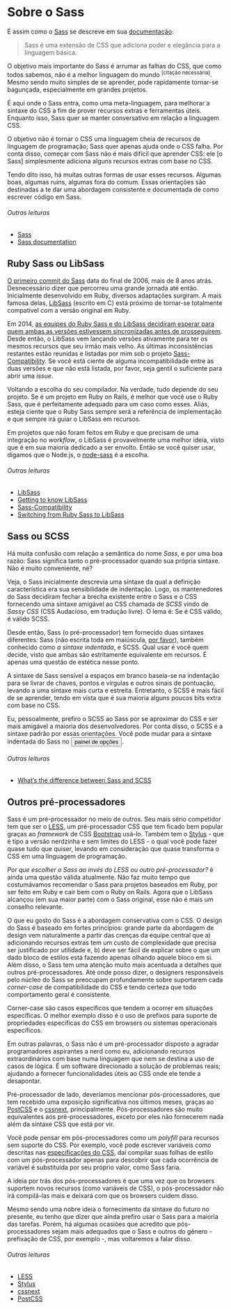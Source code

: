 
# Sobre o Sass

É assim como o [Sass](http://sass-lang.com) se descreve em sua [documentação](http://sass-lang.com/documentation/file.SASS_REFERENCE.html):

> Sass é uma extensão de CSS que adiciona poder e elegância para a linguagem básica.

O objetivo mais importante do Sass é arrumar as falhas do CSS, que como todos sabemos, não é a melhor linguagem do mundo <sup>[citação necessária]</sup>. Mesmo sendo muito simples de se aprender, pode rapidamente tornar-se bagunçada, especialmente em grandes projetos.

É aqui onde o Sass entra, como uma meta-linguagem, para melhorar a sintaxe do CSS a fim de prover recursos extras e ferramentas úteis. Enquanto isso, Sass quer se manter conversativo em relação a linguagem CSS.

O objetivo não é tornar o CSS uma linguagem cheia de recursos de linguagem de programação; Sass quer apenas ajuda onde o CSS falha. Por conta disso, começar com Sass não é mais difícil que aprender CSS: ele [o Sass] simplesmente adiciona alguns recursos extras com base no CSS.

Tendo dito isso, há muitas outras formas de usar esses recursos. Algumas boas, algumas ruins, algumas fora do comum. Essas orientações são destinadas a te dar uma abordagem consistente e documentada de como escrever código em Sass.

###### Outras leituras

* [Sass](http://sass-lang.com)
* [Sass documentation](http://sass-lang.com/documentation/file.SASS_REFERENCE.html)

## Ruby Sass ou LibSass

[O primeiro commit do Sass](https://github.com/hcatlin/sass/commit/fa5048ba405619273e474a50400c7243fbff54fe) data do final de 2006, mais de 8 anos atrás. Desnecessário dizer que percorreu uma grande jornada até então. Inicialmente desenvolvido em Ruby, diversos adaptações surgiram. A mais famosa delas, [LibSass](https://github.com/sass/libsass) (escrito em C) está próximo de tornar-se totalmente compatível com a versão original em Ruby.

Em 2014, [as equipes do Ruby Sass e do LibSass decidiram esperar para quem ambas as versões estivessem sincronizadas antes de prosseguirem](https://github.com/sass/libsass/wiki/The-LibSass-Compatibility-Plan). Desde então, o LibSass vem lançando versões ativamente para ter os mesmos recursos que seu irmão mais velho. As últimas inconsistências restantes estão reunidas e listadas por mim sob o projeto [Sass-Compatibility](http://sass-compatibility.github.io). Se você está ciente de alguma incompatibilidade entre as duas versões e que não está listada, por favor, seja gentil o suficiente para abrir uma *issue*.

Voltando a escolha do seu compilador. Na verdade, tudo depende do seu projeto. Se é um projeto em Ruby on Rails, é melhor que você use o Ruby Sass, que é perfeitamente adequado para um caso como esses. Aliás, esteja ciente que o Ruby Sass sempre será a referência de implementação e que sempre irá guiar o LibSass em recursos.

Em projetos que não foram feitos em Ruby e que precisam de uma integração no *workflow*, o LibSass é provavelmente uma melhor ideia, visto que é em sua maioria dedicado a ser envolto. Então se você quiser usar, digamos que o Node.js, o [node-sass](https://github.com/sass/node-sass) é a escolha.

###### Outras leituras

* [LibSass](https://github.com/sass/libsass)
* [Getting to know LibSass](http://webdesign.tutsplus.com/articles/getting-to-know-libsass--cms-23114)
* [Sass-Compatibility](http://sass-compatibility.github.io)
* [Switching from Ruby Sass to LibSass](http://www.sitepoint.com/switching-ruby-sass-libsass/)

## Sass ou SCSS

Há muita confusão com relação a semântica do nome *Sass*, e por uma boa razão: Sass significa tanto o pré-processador quando sua própria sintaxe. Não é muito conveniente, né?

Veja, o Sass inicialmente descrevia uma sintaxe da qual a definição característica era sua sensibilidade de indentação. Logo, os mantenedores do Sass decidiram fechar a brecha existente entre o Sass e o CSS fornecendo uma sintaxe amigável ao CSS chamada de *SCSS* vindo de *Sassy CSS* (CSS Audacioso, em tradução livre). O lema é: Se é CSS válido, é válido SCSS.

Desde então, Sass (o pré-processador) tem fornecido duas sintaxes diferentes: Sass (não escrita toda em maiúscula, [por favor](http://sassnotsass.com)), também conhecido como *a sintaxe indentada*, e SCSS. Qual usar é você quem decide, visto que ambas são estritamente equivalente em recursos. É apenas uma questão de estética nesse ponto.

A sintaxe de Sass sensível a espaços em branco baseia-se na indentação para se livrar de chaves, pontos e vírgulas e outros sinais de pontuação, levando a uma sintaxe mais curta e estreita. Entretanto, o SCSS é mais fácil de se aprender, tendo em vista que é sua maioria alguns poucos bits extra com base no CSS.

Eu, pessoalmente, prefiro o SCSS ao Sass por se aproximar do CSS e ser mais amigável a maioria dos desenvolvedores. Por conta disso, o SCSS é a sintaxe padrão por essas orientações. Você pode mudar para a sintaxe indentada do Sass no <button data-toggle="aside" class="link-like" role="button" type="button">painel de opções</button>.

###### Outras leituras

* [What’s the difference between Sass and SCSS](http://www.sitepoint.com/whats-difference-sass-scss/)

## Outros pré-processadores

Sass é um pré-processador no meio de outros. Seu mais sério competidor tem que ser o [LESS](http://lesscss.org/), um pré-processador CSS que tem ficado bem popular graças ao *framework* de CSS [Bootstrap](http://getbootstrap.com/) usá-lo. Também tem o [Stylus](http://learnboost.github.io/stylus/) - que é tipo a versão nerdzinha e sem limites do LESS - o qual você pode fazer quase tudo que quiser, levando em consideração que quase transforma o CSS em uma linguagem de programação.

*Por que escolher o Sass ao invés do LESS ou outro pré-processador?* é ainda uma questão válida atualmente. Não faz muito tempo que costumávamos recomendar o Sass para projetos baseados em Ruby, por ser feito em Ruby e cair bem com o Ruby on Rails. Agora que o LibSass alcançou (em sua maior parte) com o Sass original, esse não é mais um conselho relevante.

O que eu gosto do Sass é a abordagem conservativa com o CSS. O design do Sass é baseado em fortes princípios: grande parte da abordagem de design vem naturalmente a partir das crenças da equipe central que a) adicionando recursos extras tem um custo de complexidade que precisa ser justificado por utilidade e, b) deve ser fácil de explicar sobre o que um dado bloco de estilos está fazendo apenas olhando aquele bloco em si. Além disso, o Sass tem uma atenção muito mais acentuada a detalhes que outros pré-processadores. Até onde posso dizer, o designers responsáveis pelo núcleo do Sass se preocupam profundamente sobre suportarem cada *corner-case* de compatibilidade do CSS e tendo certeza que todo comportamento geral é consistente.

<div class="note">
  <p>Corner-case são casos específicos que tendem a ocorrer em situações específicas. O melhor exemplo disso é o uso de prefixos para suporte de propriedades específicas do CSS em browsers ou sistemas operacionais específicos.</p>
</div>

Em outras palavras, o Sass não é um pré-processador disposto a agradar programadores aspirantes a nerd como eu, adicionando recursos extraordinários com base numa linguagem que nem se destina a uso de casos de lógica. É um software direcionado a solução de problemas reais; ajudando a fornecer funcionalidades úteis ao CSS onde ele tende a desapontar.

Pré-processador de lado, deveríamos mencionar pós-processadores, que tem recebido uma exposição significativa nos últimos meses, graças ao [PostCSS](https://github.com/postcss/postcss) e o [cssnext](https://cssnext.github.io/), principalmente. Pós-processadores são muito equivalentes aos pré-processadores, exceto por eles não fornecerem nada além da sintaxe CSS que está por vir.

Você pode pensar em pós-processadores como um *polyfill* para recursos sem suporte do CSS. Por exemplo, você pode escrever variáveis como descritas nas [especificações do CSS](http://dev.w3.org/csswg/css-variables/), daí compilar suas folhas de estilo com um pós-processador apenas para descobrir que cada ocorrência de variável é substituída por seu próprio valor, como Sass faria.

A ideia por trás dos pós-processadores é que uma vez que os browsers suportem novos recursos (como variáveis de CSS), o pós-processador não irá compilá-las mais e deixará com que os browsers cuidem disso.

Mesmo sendo uma nobre ideia o fornecimento da sintaxe do futuro no presente, eu tenho que dizer que ainda prefiro usar o Sass para a maioria das tarefas. Porém, há algumas ocasiões que acredito que pós-processadores sejam mais adequados que o Sass e outros do gênero - prefixação de CSS, por exemplo -, mas voltaremos a falar disso.

###### Outras leituras

* [LESS](http://lesscss.org/)
* [Stylus](http://learnboost.github.io/stylus/)
* [cssnext](https://cssnext.github.io/)
* [PostCSS](https://github.com/postcss/postcss)

